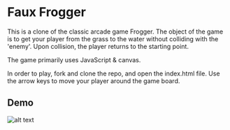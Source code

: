 # Faux Frogger

This is a clone of the classic arcade game Frogger. The object of the game is to get your player from the grass to the water without colliding with the 'enemy'. Upon collision, the player returns to the starting point.


The game primarily uses JavaScript & canvas.


In order to play, fork and clone the repo, and open the index.html file. Use the arrow keys to move your player around the game board.


## Demo
![alt text](/demo/Arcade-game-demo.gif "Game demo")
